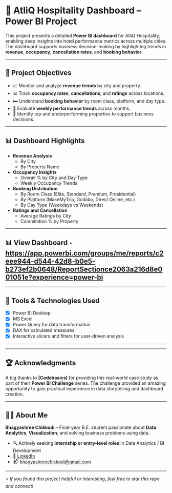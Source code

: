 # 🏨 AtliQ Hospitality Dashboard – Power BI Project

This project presents a detailed **Power BI dashboard** for AtliQ Hospitality, enabling deep insights into hotel performance metrics across multiple cities. The dashboard supports business decision-making by highlighting trends in **revenue**, **occupancy**, **cancellation rates**, and **booking behavior**.

---

## 📌 Project Objectives

- 📈 Monitor and analyze **revenue trends** by city and property.
- 📊 Track **occupancy rates**, **cancellations**, and **ratings** across locations.
- 🛏️ Understand **booking behavior** by room class, platform, and day type.
- 📆 Evaluate **weekly performance trends** across months.
- 📍 Identify top and underperforming properties to support business decisions.

---

## 📊 Dashboard Highlights

- **Revenue Analysis**
  - By City
  - By Property Name
- **Occupancy Insights**
  - Overall % by City and Day Type
  - Weekly Occupancy Trends
- **Booking Distribution**
  - By Room Class (Elite, Standard, Premium, Presidential)
  - By Platform (MakeMyTrip, Goibibo, Direct Online, etc.)
  - By Day Type (Weekdays vs Weekends)
- **Ratings and Cancellation**
  - Average Ratings by City
  - Cancellation % by Property

---

## 📊 View Dashboard - https://app.powerbi.com/groups/me/reports/c2eee944-d544-42d8-b0e5-b273ef2b0648/ReportSectionce2063a216d8e001051e?experience=power-bi

---

## 🔧 Tools & Technologies Used

- [x] Power BI Desktop
- [x] MS Excel
- [x] Power Query for data transformation
- [x] DAX for calculated measures
- [x] Interactive slicers and filters for user-driven analysis

---


---

## 🏆 Acknowledgments

A big thanks to **[Codebasics]** for providing this real-world case study as part of their **Power BI Challenge** series. The challenge provided an amazing opportunity to gain practical experience in data storytelling and dashboard creation.

---

## 🙋‍♀️ About Me

**Bhagyashree Chikkodi** – Final-year B.E. student passionate about **Data Analytics**, **Visualization**, and solving business problems using data.

- 🔍 Actively seeking **internship or entry-level roles** in Data Analytics / BI Development
- 🔗 [LinkedIn](https://www.linkedin.com/in/bhagyashree-chikkodi-ab117824b/)
- 📬 bhagyashreechikkodi@gmail.com

---

⭐️ *If you found this project helpful or interesting, feel free to star this repo and connect!*


